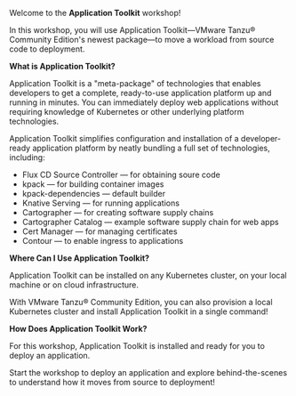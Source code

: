 Welcome to the **Application Toolkit** workshop!

In this workshop, you will use Application Toolkit—VMware Tanzu® Community Edition's newest package—to move a workload from source code to deployment.

**What is Application Toolkit?**

Application Toolkit is a "meta-package" of technologies that enables developers to get a complete, ready-to-use application platform up and running in minutes. You can immediately deploy web applications without requiring knowledge of Kubernetes or other underlying platform technologies.

Application Toolkit simplifies configuration and installation of a developer-ready application platform by neatly bundling a full set of technologies, including:

- Flux CD Source Controller — for obtaining soure code                        
- kpack                     — for building container images                   
- kpack-dependencies        — default builder
- Knative Serving           — for running applications                        
- Cartographer              — for creating software supply chains
- Cartographer Catalog      — example software supply chain for web apps
- Cert Manager              — for managing certificates                       
- Contour                   — to enable ingress to applications

**Where Can I Use Application Toolkit?**

Application Toolkit can be installed on any Kubernetes cluster, on your local machine or on cloud infrastructure.

With VMware Tanzu® Community Edition, you can also provision a local Kubernetes cluster and install Application Toolkit in a single command!

**How Does Application Toolkit Work?**

For this workshop, Application Toolkit is installed and ready for you to deploy an application.

Start the workshop to deploy an application and explore behind-the-scenes to understand how it moves from source to deployment!
